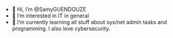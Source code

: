 - 👋 Hi, I’m @SamyGUENDOUZE
- 👀 I’m interested in IT in general
- 🌱 I’m currently learning all stuff about sys/net admin tasks and programming. I also love cybersecurity.

